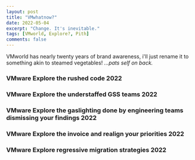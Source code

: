 ```yaml
---
layout: post
title: "VMwhatnow?"
date: 2022-05-04
excerpt: "Change. It's inevitable."
tags: [VMworld, Explore?, Pith]
comments: false
---
```


VMworld has nearly twenty years of brand awareness, i'll just rename it to something akin to steamed vegetables! *...pats self on back.*


### VMware Explore the rushed code 2022

### VMware Explore the understaffed GSS teams 2022

### VMware Explore the gaslighting done by engineering teams dismissing your findings 2022

### VMware Explore the invoice and realign your priorities 2022

### VMware Explore regressive migration strategies 2022